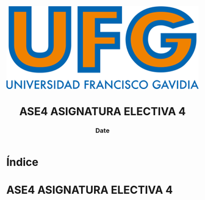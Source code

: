 <!-- title: ASE4 ASIGNATURA ELECTIVA 4 -->

<link rel="stylesheet" href="../../static/style.css">

<script defer src="../../static/script.js"></script>

<header>

<img src="../../static/logo.png">

# ASE4 ASIGNATURA ELECTIVA 4 <!-- omit in toc -->

### Date <!-- omit in toc -->

</header>

<toc>

# Índice <!-- omit in toc -->

</toc>

# ASE4 ASIGNATURA ELECTIVA 4

